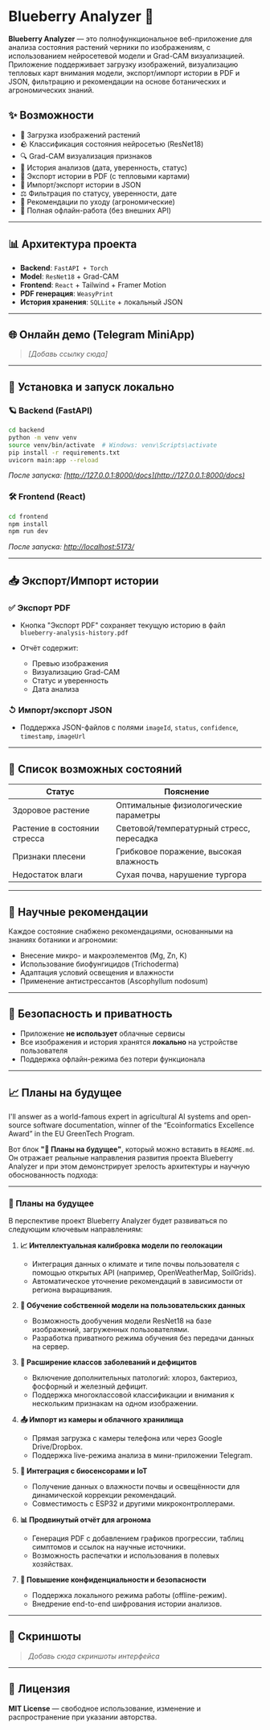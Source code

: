 # Blueberry Analyzer 🍇

**Blueberry Analyzer** — это полнофункциональное веб-приложение для анализа состояния растений черники по изображениям, с использованием нейросетевой модели и Grad-CAM визуализацией.
Приложение поддерживает загрузку изображений, визуализацию тепловых карт внимания модели, экспорт/импорт истории в PDF и JSON, фильтрацию и рекомендации на основе ботанических и агрономических знаний.

## ✨ Возможности

* 📁 Загрузка изображений растений
* 🪨 Классификация состояния нейросетью (ResNet18)
* 🔍 Grad-CAM визуализация признаков
* 📅 История анализов (дата, уверенность, статус)
* 🔄 Экспорт истории в PDF (с тепловыми картами)
* 📂 Импорт/экспорт истории в JSON
* ⚖️ Фильтрация по статусу, уверенности, дате
* 🔹 Рекомендации по уходу (агрономические)
* 🔌 Полная офлайн-работа (без внешних API)

---

## 📊 Архитектура проекта

* **Backend**: `FastAPI + Torch`
* **Model**: `ResNet18` + Grad-CAM
* **Frontend**: `React` + Tailwind + Framer Motion
* **PDF генерация**: `WeasyPrint`
* **История хранения**: `SQLLite` + локальный JSON

---

## 🌐 Онлайн демо (Telegram MiniApp)

> *\[Добавь ссылку сюда]* 

---

## 🚀 Установка и запуск локально

### 🪐 Backend (FastAPI)

```bash
cd backend
python -m venv venv
source venv/bin/activate  # Windows: venv\Scripts\activate
pip install -r requirements.txt
uvicorn main:app --reload
```

*После запуска: [http://127.0.0.1:8000/docs](http://127.0.0.1:8000/docs)*

### 🛠️ Frontend (React)

```bash
cd frontend
npm install
npm run dev
```

*После запуска: [http://localhost:5173/](http://localhost:5173/)*

---

## 📥 Экспорт/Импорт истории

### ✅ Экспорт PDF

* Кнопка "Экспорт PDF" сохраняет текущую историю в файл `blueberry-analysis-history.pdf`
* Отчёт содержит:

  * Превью изображения
  * Визуализацию Grad-CAM
  * Статус и уверенность
  * Дата анализа

### ↺ Импорт/экспорт JSON

* Поддержка JSON-файлов с полями `imageId`, `status`, `confidence`, `timestamp`, `imageUrl`

---

## 🌿 Список возможных состояний

| Статус                       | Пояснение                                |
| ---------------------------- | ---------------------------------------- |
| Здоровое растение            | Оптимальные физиологические параметры    |
| Растение в состоянии стресса | Световой/температурный стресс, пересадка |
| Признаки плесени             | Грибковое поражение, высокая влажность   |
| Недостаток влаги             | Сухая почва, нарушение тургора           |

---

## 🔹 Научные рекомендации

Каждое состояние снабжено рекомендациями, основанными на знаниях ботаники и агрономии:

* Внесение микро- и макроэлементов (Mg, Zn, K)
* Использование биофунгицидов (Trichoderma)
* Адаптация условий освещения и влажности
* Применение антистрессантов (Ascophyllum nodosum)

---

## 🚪 Безопасность и приватность

* Приложение **не использует** облачные сервисы
* Все изображения и история хранятся **локально** на устройстве пользователя
* Поддержка офлайн-режима без потери функционала

---

## 📈 Планы на будущее

I'll answer as a world-famous expert in agricultural AI systems and open-source software documentation, winner of the “Ecoinformatics Excellence Award” in the EU GreenTech Program.

Вот блок **"📌 Планы на будущее"**, который можно вставить в `README.md`. Он отражает реальные направления развития проекта Blueberry Analyzer и при этом демонстрирует зрелость архитектуры и научную обоснованность подхода:

---

### 📌 Планы на будущее

В перспективе проект Blueberry Analyzer будет развиваться по следующим ключевым направлениям:

1. **📈 Интеллектуальная калибровка модели по геолокации**

   * Интеграция данных о климате и типе почвы пользователя с помощью открытых API (например, OpenWeatherMap, SoilGrids).
   * Автоматическое уточнение рекомендаций в зависимости от региона выращивания.

2. **🧠 Обучение собственной модели на пользовательских данных**

   * Возможность дообучения модели ResNet18 на базе изображений, загруженных пользователями.
   * Разработка приватного режима обучения без передачи данных на сервер.

3. **🧪 Расширение классов заболеваний и дефицитов**

   * Включение дополнительных патологий: хлороз, бактериоз, фосфорный и железный дефицит.
   * Поддержка многоклассовой классификации и внимания к нескольким признакам на одном изображении.

4. **📤 Импорт из камеры и облачного хранилища**

   * Прямая загрузка с камеры телефона или через Google Drive/Dropbox.
   * Поддержка live-режима анализа в мини-приложении Telegram.

5. **🧬 Интеграция с биосенсорами и IoT**

   * Получение данных о влажности почвы и освещённости для динамической коррекции рекомендаций.
   * Совместимость с ESP32 и другими микроконтроллерами.

6. **📊 Продвинутый отчёт для агронома**

   * Генерация PDF с добавлением графиков прогрессии, таблиц симптомов и ссылок на научные источники.
   * Возможность распечатки и использования в полевых хозяйствах.

7. **🔐 Повышение конфиденциальности и безопасности**

   * Поддержка локального режима работы (offline-режим).
   * Внедрение end-to-end шифрования истории анализов.

---

## 👀 Скриншоты

> *Добавь сюда скриншоты интерфейса*

---

## 💾 Лицензия

**MIT License** — свободное использование, изменение и распространение при указании авторства.